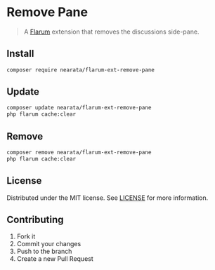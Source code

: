 # Remove Pane

> A [Flarum](https://flarum.org) extension that removes the discussions side-pane.

## Install

```sh
composer require nearata/flarum-ext-remove-pane
```

## Update

```sh
composer update nearata/flarum-ext-remove-pane
php flarum cache:clear
```

## Remove

```sh
composer remove nearata/flarum-ext-remove-pane
php flarum cache:clear
```

## License

Distributed under the MIT license. See [LICENSE](LICENSE) for more information.

## Contributing

1. Fork it
2. Commit your changes
3. Push to the branch
4. Create a new Pull Request
